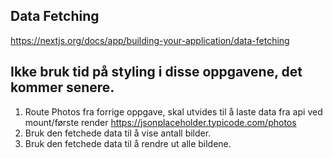 ## Data Fetching
https://nextjs.org/docs/app/building-your-application/data-fetching


## Ikke bruk tid på styling i disse oppgavene, det kommer senere.
1. Route Photos fra forrige oppgave, skal utvides til å laste data fra api ved mount/første render
   https://jsonplaceholder.typicode.com/photos
3. Bruk den fetchede data til å vise antall bilder. 
3. Bruk den fetchede data til å rendre ut alle bildene.